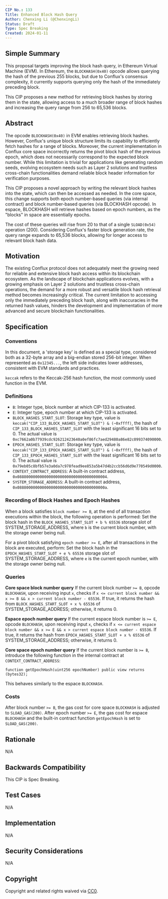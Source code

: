 ```yaml
---
CIP No.: 133
Title: Enhanced Block Hash Query
Author: Chenxing Li (@ChenxingLi)
Status: Draft
Type: Spec Breaking
Created: 2024-01-11
---
```


## Simple Summary
This proposal targets improving the block hash query, in Ethereum Virtual Machine (EVM). In Ethereum, the `BLOCKHASH(0x40)` opcode allows querying the hash of the previous 255 blocks, but due to Conflux's consensus complexity, it currently supports querying only the hash of the immediately preceding block. 

This CIP proposes a new method for retrieving block hashes by storing them in the state, allowing access to a much broader range of block hashes and increasing the query range from 256 to 65,536 blocks.

## Abstract
The opcode `BLOCKHASH(0x40)` in EVM enables retrieving block hashes. However, Conflux's unique block structure limits its capability to efficiently fetch hashes for a range of blocks. Moreover, the current implementation in Conflux core space incorrectly returns the pivot block hash of the previous epoch, which does not necessarily correspond to the expected block number. While this limitation is trivial for applications like generating random seeds, evolving ecosystem needs such as Layer 2 solutions and trustless cross-chain functionalities demand reliable block header information for verification purposes. 

This CIP proposes a novel approach by writing the relevant block hashes into the state, which can then be accessed as needed. In the core space, this change supports both epoch number-based queries (via internal contract) and block number-based queries (via BLOCKHASH opcode). In espace, BLOCKHASH will retrieve hashes based on epoch numbers, as the "blocks" in space are essentially epochs. 

The cost of these queries will rise from 20 to that of a single `SLOAD(0x54)` operation (200). Considering Conflux's faster block generation rate, the query range expands to 65,536 blocks, allowing for longer access to relevant block hash data.

## Motivation
The existing Conflux protocol does not adequately meet the growing need for reliable and extensive block hash access within its blockchain ecosystem. As the landscape of blockchain applications evolves, with a growing emphasis on Layer 2 solutions and trustless cross-chain operations, the demand for a more robust and versatile block hash retrieval method becomes increasingly critical. The current limitation to accessing only the immediately preceding block hash, along with inaccuracies in the returned hash values, hinders the development and implementation of more advanced and secure blockchain functionalities.

## Specification

### Conventions
In this document, a 'storage key' is defined as a special type, considered both as a 32-byte array and a big-endian stored 256-bit integer. When represented as `0x12345...`, the left side indicates lower addresses, consistent with EVM standards and practices. 

`keccak` refers to the Keccak-256 hash function, the most commonly used function in the EVM.

### Definitions
- `B`: Integer type, block number at which CIP-133 is activated.
- `E`: Integer type, epoch number at which CIP-133 is activated.
- `BLOCK_HASHES_START_SLOT`: Storage key type, value is `keccak("CIP_133_BLOCK_HASHES_START_SLOT") & (~0xffff)`, the hash of `CIP_133_BLOCK_HASHES_START_SLOT` with the least significant 16 bits set to 0. The actual value is `0xc7662a0b77939cdc926212423640a0ef86fc7aed29480a86e82c099374090000`.
- `EPOCH_HASHES_START_SLOT`: Storage key type, value is `keccak("CIP_133_EPOCH_HASHES_START_SLOT") & (~0xffff)`, the hash of `CIP_133_EPOCH_HASHES_START_SLOT` with the least significant 16 bits set to 0. The actual value is `0x79eb05c8bfb57e3a0da7c978fead9ee853a5b47d4b2ccb56d6d9e770549d0000`.
- `CONTEXT_CONTRACT_ADDRESS`: A built-in contract address, `0x0888000000000000000000000000000000000004`.
- `SYSTEM_STORAGE_ADDRESS`: A built-in contract address, `0x088800000000000000000000000000000000000a`.

### Recording of Block Hashes and Epoch Hashes
When a block satisfies `block number >= B`, at the end of all transaction executions within the block, the following operation is performed: Set the block hash in the `BLOCK_HASHES_START_SLOT + b % 65536` storage slot of SYSTEM_STORAGE_ADDRESS, where `b` is the current block number, with the storage owner being null.

For a pivot block satisfying `epoch number >= E`, after all transactions in the block are executed, perform: Set the block hash in the `EPOCH_HASHES_START_SLOT + e % 65536` storage slot of SYSTEM_STORAGE_ADDRESS, where `e` is the current epoch number, with the storage owner being null.

### Queries

**Core space block number query**
If the current block number `>= B`, opcode `BLOCKHASH`, upon receiving input `x`, checks if `x <= current block number && x >= B && x > current block number - 65536`. If true, it returns the hash from `BLOCK_HASHES_START_SLOT + x % 65536` of SYSTEM_STORAGE_ADDRESS; otherwise, it returns 0.

**Espace epoch number query**
If the current espace block number is `>= E`, opcode `BLOCKHASH`, upon receiving input `x`, checks if `x <= current espace block number && x >= E && x > current espace block number - 65536`. If true, it returns the hash from `EPOCH_HASHES_START_SLOT + x % 65536` of SYSTEM_STORAGE_ADDRESS; otherwise, it returns 0.

**Core space epoch number query**
If the current block number is `>= B`, introduce the following function in the internal contract at `CONTEXT_CONTRACT_ADDRESS`:
```solidity
function getEpochHash(uint256 epochNumber) public view returns (bytes32);
```
This behaves similarly to the espace `BLOCKHASH`.

### Costs
After block number `>= B`, the gas cost for core space `BLOCKHASH` is adjusted to `SLOAD_GAS(200)`.
After epoch number `>= E`, the gas cost for espace `BLOCKHASH` and the built-in contract function `getEpochHash` is set to `SLOAD_GAS(200)`.

## Rationale
N/A

## Backwards Compatibility
This CIP is Spec Breaking.

## Test Cases
<!--Test cases for an implementation are mandatory for CIPs that are affecting consensus changes. Other CIPs can choose to include links to test cases if applicable.-->
N/A

## Implementation
<!--The implementations must be completed before any CIP is given status "Final", but it need not be completed before the CIP is accepted. While there is merit to the approach of reaching consensus on the specification and rationale before writing code, the principle of "rough consensus and running code" is still useful when it comes to resolving many discussions of API details.-->
N/A

## Security Considerations
<!--All CIPs must contain a section that discusses the security implications/considerations relevant to the proposed change. Include information that might be important for security discussions, surfaces risks and can be used throughout the life cycle of the proposal. E.g. include security-relevant design decisions, concerns, important discussions, implementation-specific guidance and pitfalls, an outline of threats and risks and how they are being addressed. CIP submissions missing the "Security Considerations" section will be rejected. a CIP cannot proceed to status "Final" without a Security Considerations discussion deemed sufficient by the reviewers.-->
N/A

## Copyright
Copyright and related rights waived via [CC0](https://creativecommons.org/publicdomain/zero/1.0/).
